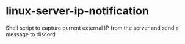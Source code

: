 # linux-server-ip-notification
Shell script to capture current external IP from the server and send a message to discord
